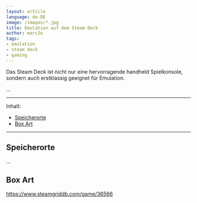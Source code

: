```yaml
---
layout: article
language: de-DE
image: /images/*.jpg
title: Emulation auf dem Steam Deck
author: marc2o
tags:
- emulation
- steam deck
- gaming
---
```


Das Steam Deck ist nicht nur eine hervorragende handheld Spielkonsole, sondern auch erstklassig geeignet für Emulation.

<!--more-->

…

---

Inhalt:

- [Speicherorte](#speicherorte)
- [Box Art](#box-art)

---

## Speicherorte

…

## Box Art

https://www.steamgriddb.com/game/36566